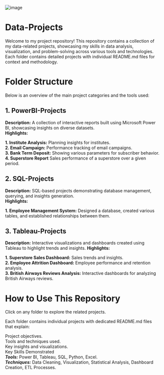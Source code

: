 ![image](https://github.com/user-attachments/assets/bb164e71-7ab9-45ac-adcb-4dd93fb4f3ba)


# Data-Projects
Welcome to my project repository! This repository contains a collection of my data-related projects, showcasing my skills in data analysis, visualization, and problem-solving across various tools and technologies. Each folder contains detailed projects with individual README.md files for context and methodology.

# Folder Structure
Below is an overview of the main project categories and the tools used:

## 1. PowerBI-Projects 

**Description:** A collection of interactive reports built using Microsoft Power BI, showcasing insights on diverse datasets.  
**Highlights:**

**1. Institute Analysis:** Planning insights for institutes.  
**2. Email Campaign:** Performance tracking of email campaigns.  
**3. Bank Term Deposit:** Showing various parameters for subscriber behavior.
**4. Superstore Report** Sales performance of a superstore over a given period.

## 2. SQL-Projects  

**Description:** SQL-based projects demonstrating database management, querying, and insights generation.  
**Highlights:**  

**1. Employee Management System:** Designed a database, created various tables, and established relationships between them.   

## 3. Tableau-Projects

**Description:** Interactive visualizations and dashboards created using Tableau to highlight trends and insights.
**Highlights:**  

**1. Superstore Sales Dashboard:** Sales trends and insights.  
**2. Employee Attrition Dashboard:** Employee performance and retention analysis.  
**3. British Airways Reviews Analysis:** Interactive dashboards for analyzing British Airways reviews.

# How to Use This Repository  

Click on any folder to explore the related projects.  

Each folder contains individual projects with dedicated README.md files that explain:  

Project objectives.  
Tools and techniques used.  
Key insights and visualizations.  
Key Skills Demonstrated  
_**Tools:**_ Power BI, Tableau, SQL, Python, Excel.  
_**Techniques:**_ Data Cleaning, Visualization, Statistical Analysis, Dashboard Creation, ETL Processes.
